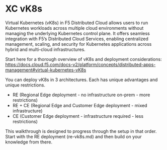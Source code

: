 # XC vK8s
Virtual Kubernetes (vK8s) in F5 Distributed Cloud allows users to run Kubernetes workloads across multiple cloud environments without managing the underlying Kubernetes control plane. It offers seamless integration with F5’s Distributed Cloud Services, enabling centralized management, scaling, and security for Kubernetes applications across hybrid and multi-cloud infrastructures.

Start here for a thorough overview of vK8s and deployment considerations: 
https://docs.cloud.f5.com/docs-v2/platform/concepts/distributed-apps-management#virtual-kubernetes-vK8s

You can deploy vK8s in 3 architectures. Each has unique advantages and unique restrictions. 

* RE (Regional Edge deployment - no infrastructure on-prem - more restrictions)
* RE + CE (Regional Edge and Customer Edge deployment - mixed infrastructure)
* CE (Customer Edge deployment - infrastructure required - less restrictions)

This walkthrough is designed to progress through the setup in that order. Start with the RE deployment (re-vk8s.md) and then build on your knowledge from there. 
